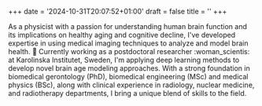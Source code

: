 +++
date = '2024-10-31T20:07:52+01:00'
draft = false
title = ''
+++

As a physicist with a passion for understanding human brain function and its implications on healthy aging and cognitive decline, I've developed expertise in using medical imaging techniques to analyze and model brain health. :brain:
Currently working as a postdoctoral researcher :woman_scientis: at Karolinska Institutet, Sweden, I'm applying deep learning methods to develop novel brain age modeling approaches. With a strong foundation in biomedical gerontology (PhD), biomedical engineering (MSc) and medical physics (BSc), along with clinical experience in radiology, nuclear medicine, and radiotherapy departments, I bring a unique blend of skills to the field.


